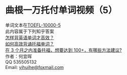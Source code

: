 # 曲根一万托付单词视频（5）  
单词文本在[TOEFL-10000-5](https://github.com/yihui-he/TOEFL-10000-5)  
此内容属于下列知乎答案  
[怎样背英语单词才高效？](https://www.zhihu.com/question/19580414/answer/83110677)  
[如何高效背诵托福单词？](https://www.zhihu.com/question/19823754/answer/83032633)  
[在 3 个月之内准备托福，想要达到 100+，有哪些方法建议?](https://www.zhihu.com/question/27244993/answer/83030807)  
作者：何宜晖  
QQ 535505132  
Email: yihuihe@foxmail.com  

